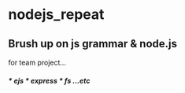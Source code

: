 ﻿# nodejs_repeat

<h2>Brush up on js grammar & node.js</h2>
<p>for team project...</p>

<h5>
  * ejs
  * express
  * fs
  ...etc



  
